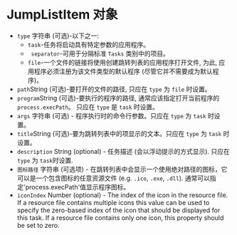 # JumpListItem 对象

* `type` 字符串 (可选)-以下之一: 
  * ` task `-任务将启动具有特定参数的应用程序。
  * ` separator`-可用于分隔标准 ` Tasks ` 类别中的项目。
  * ` file `-一个文件的链接将使用创建跳转列表的应用程序打开文件, 为此, 应用程序必须注册为该文件类型的默认程序 (尽管它并不需要成为默认程序)。
* ` path `String (可选)-要打开的文件的路径, 只应在 ` type ` 为 ` file ` 时设置。
* ` program `String (可选)-要执行的程序的路径, 通常应该指定打开当前程序的 ` process.execPath `。 只应在 ` type ` 是 ` task ` 时设置。
* `args` 字符串 (可选) - 程序执行时的命令行参数。只应在 ` type ` 为 ` task ` 时设置。
* ` title `String (可选)-要为跳转列表中的项显示的文本。只应在 ` type ` 为 ` task ` 时设置。
* `description` String (optional) - 任务描述 (会以浮动提示的方式显示). 只应在`type` 为 `task`时设置.
* `图标路径` 字符串 (可选项) - 在跳转列表中会显示一个使用绝对路径的图标，它可以是一个包含图标的任意资源文件 (e.g. `.ico`, `.exe`, `.dll`). 通常可以指定'process.execPath'值显示程序图标。
* `iconIndex` Number (optional) - The index of the icon in the resource file. If a resource file contains multiple icons this value can be used to specify the zero-based index of the icon that should be displayed for this task. If a resource file contains only one icon, this property should be set to zero.